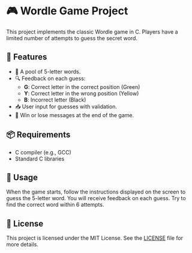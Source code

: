 # 🎮 Wordle Game Project

This project implements the classic Wordle game in C. Players have a limited number of attempts to guess the secret word.

## 🚀 Features

- 📝 A pool of 5-letter words.
- 🔍 Feedback on each guess: 
  - **G**: Correct letter in the correct position (Green)
  - **Y**: Correct letter in the wrong position (Yellow)
  - **B**: Incorrect letter (Black)
- 📥 User input for guesses with validation.
- 🎉 Win or lose messages at the end of the game.

## 📦 Requirements

- C compiler (e.g., GCC)
- Standard C libraries

## 🧩 Usage

When the game starts, follow the instructions displayed on the screen to guess the 5-letter word. You will receive feedback on each guess. Try to find the correct word within 6 attempts.

## 📝 License

This project is licensed under the MIT License. See the [LICENSE](LICENSE) file for more details.
